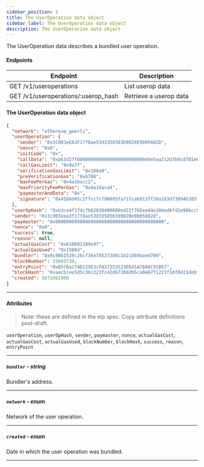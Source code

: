 ```yaml
---
sidebar_position: 1
title: The UserOperation data object
sidebar_label: The UserOperation data object
description: The UserOperation data object
---
```


The UserOperation data describes a bundled user operation.

#### Endpoints

| Endpoint                            | Description            |
| ----------------------------------- | ---------------------- |
| GET /v1/useroperations              | List userop data       |
| GET /v1/useroperations/:userop_hash | Retrieve a userop data |

#### The UserOperation data object

```json
{
  "network": "ethereum_goerli",
  "userOperation": {
    "sender": "0x3C003eEA3F17f8ae53d3358563D9820E9b05602D",
    "nonce": "0x0",
    "initCode": "0x",
    "callData": "0xb61d27f6000000000000000000000000d4e5aa212d7b9cd781e0708b5a3764c949e4ce9500000000000000000000000000000000000000000000000000005af3107a400000000000000000000000000000000000000000000000000000000000000000600000000000000000000000000000000000000000000000000000000000000000",
    "callGasLimit": "0x9a7f",
    "verificationGasLimit": "0x186a0",
    "preVerificationGas": "0xb708",
    "maxFeePerGas": "0x4a16acc2",
    "maxPriorityFeePerGas": "0x4a16aca4",
    "paymasterAndData": "0x",
    "signature": "0x41b6d45c2ffcc7c798095fa71fcab913ff20a183d730946283f1d3584c3fb76b12c985888560e0dbeea7fcfbf174f8326c0f28544e2cbdd203bddd3a0bc70adf1b"
  },
  "userOpHash": "0xb3ce4f1fdcfb62026400600ed22f765eed4e10dad6fd2e98bcc9448eca38b31b",
  "sender": "0x3c003eea3f17f8ae53d3358563d9820e9b05602d",
  "paymaster": "0x0000000000000000000000000000000000000000",
  "nonce": "0x0",
  "success": true,
  "reason": null,
  "actualGasCost": "0x616691280e97",
  "actualGasUsed": "0x1508d",
  "bundler": "0x9c98b1528c26cf36e78527308c1b21d89baed700",
  "blockNumber": 33093730,
  "entryPoint": "0x0576a174D229E3cFA37253523E645A78A0C91B57",
  "blockHash": "0xaacb1ee5d5c36c223fc42d6720ddb5ca0e6771223f18f8421debf71d5c7cdff5",
  "created": 1673961900
}
```

---

#### Attributes

> Note: these are defined in the eip spec. Copy attribute definitions post-draft.

`userOperation`, `userOpHash`, `sender`, `paymaster`, `nonce`, `actualGasCost`, `actualGasCost`, `actualGasUsed`, `blockNumber`, `blockHash`, `success`, `reason`, `entryPoint`

---

##### **`bundler`** - string

Bundler's address.

---

##### **`network`** - enum

Network of the user operation.

---

##### **`created`** - enum

Date in which the user operation was bundled.

---
